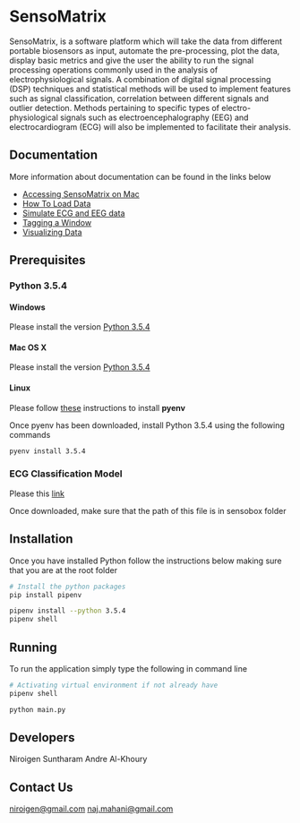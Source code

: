 # SensoMatrix

SensoMatrix, is a software platform which will take the data from different portable biosensors as input, automate the pre-processing, plot the data, display basic metrics and give the user the ability to run the signal processing operations commonly used in the analysis of electrophysiological signals. A combination of digital signal processing (DSP) techniques and statistical methods will be used to implement features such as signal classification, correlation between different signals and outlier detection. Methods pertaining to specific types of electro-physiological signals such as electroencephalography (EEG) and electrocardiogram (ECG) will also be implemented to facilitate their analysis.

## Documentation
More information about documentation can be found in the links below

  - [Accessing SensoMatrix on Mac](https://sensomatrix.readthedocs.io/en/latest/testing.html)
  - [How To Load Data](https://sensomatrix.readthedocs.io/en/latest/loadFile.html)
  - [Simulate ECG and EEG data](https://sensomatrix.readthedocs.io/en/latest/loadFile.html)
  - [Tagging a Window](https://sensomatrix.readthedocs.io/en/latest/tagging.html)
  - [Visualizing Data](https://sensomatrix.readthedocs.io/en/latest/visualization.html)

## Prerequisites

### Python 3.5.4

#### Windows
Please install the version [Python 3.5.4](https://www.python.org/downloads/windows/)

#### Mac OS X
Please install the version [Python 3.5.4](https://www.python.org/downloads/mac-osx/)

#### Linux
Please follow [these](https://github.com/pyenv/pyenv-installer) instructions to install **pyenv**

Once pyenv has been downloaded, install Python 3.5.4 using the following commands
```bash
pyenv install 3.5.4
```

### ECG Classification Model
Please this [link](https://drive.google.com/open?id=1GcKqrWzMDVoEnCCxFmA8SPq_rGzPrij1)

Once downloaded, make sure that the path of this file is in sensobox folder


## Installation
Once you have installed Python follow the instructions below making sure that you are at the root folder
```bash
# Install the python packages
pip install pipenv

pipenv install --python 3.5.4
pipenv shell
```

## Running
To run the application simply type the following in command line
```bash
# Activating virtual environment if not already have
pipenv shell

python main.py
```

## Developers
Niroigen Suntharam
Andre Al-Khoury

## Contact Us
niroigen@gmail.com
naj.mahani@gmail.com